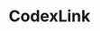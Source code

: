 ---
title: CodexLink
github: https://github.com/CodexLink
mode: dark
transition: 1s
score: 70.8
archetype:
- Little Bit of Everything
---